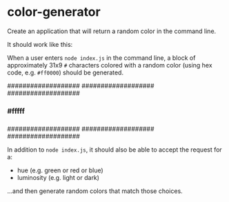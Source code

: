# color-generator
Create an application that will return a random color in the command line.

It should work like this:

When a user enters `node index.js` in the command line, a block of approximately 31x9 `#` characters colored with a random color (using hex code, e.g. `#ff0000`) should be generated.

###################
###################
###################
###             ###
###   #fffff    ###
###             ###
###################
###################
###################

In addition to `node index.js`, it should also be able to accept the request for a:

- hue (e.g. green or red or blue)
- luminosity (e.g. light or dark)

...and then generate random colors that match those choices.

